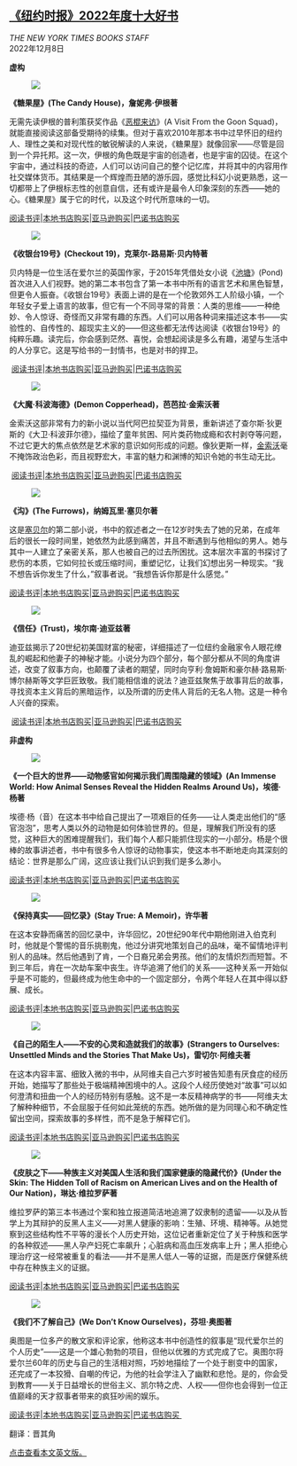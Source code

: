 <!--1670481423000-->
[《纽约时报》2022年度十大好书](https://cn.nytimes.com/culture/20221208/best-books-2022/)
------

<address>THE NEW YORK TIMES BOOKS STAFF</address><time pudate="2022-12-08 02:27:31" datetime="2022-12-08 02:27:31">2022年12月8日</time><section><p><b>虚构</b></p><p><figure><img src="https://images.weserv.nl/?url=static01.nyt.com/images/2022/03/30/books/29BOOKEGAN1/29BOOKEGAN1-jumbo.png"></p><figcaption> <cite></cite></figcaption></figure><p><b>《糖果屋》(The Candy House)，詹妮弗·伊根著</b></p><p>无需先读伊根的普利策获奖作品《<a href="https://www.nytimes.com/2010/06/21/books/21book.html">恶棍来访</a>》(A Visit From the Goon Squad)，就能直接阅读这部备受期待的续集。但对于喜欢2010年那本书中过早怀旧的纽约人、理性之美和对现代性的敏锐解读的人来说，《糖果屋》就像回家——尽管是回到一个异托邦。这一次，伊根的角色既是宇宙的创造者，也是宇宙的囚徒。在这个宇宙中，通过科技的奇迹，人们可以访问自己的整个记忆库，并将其中的内容用作社交媒体货币。其结果是一个辉煌而丑陋的游乐园，感觉比科幻小说更熟悉，这一切都带上了伊根标志性的创意自信，还有或许是最令人印象深刻的东西——她的心。《糖果屋》属于它的时代，以及这个时代所意味的一切。</p><p><a href="https://www.nytimes.com/2022/04/06/books/review/jennifer-egan-the-candy-house.html">阅读书评</a>|<a rel="noopener noreferrer" target="_blank" href="https://www.indiebound.org/book/9781476716763">本地书店购买</a>|<a rel="noopener noreferrer" target="_blank" href="https://www.amazon.com/Candy-House-Novel-Visit-Squad/dp/1476716765/ref=sr_1_1?crid=1471MQ06HBBC&keywords=The+Candy+House&qid=1668701409&sprefix=the+candy+house%2Caps%2C53&sr=8-1">亚马逊购买</a>|<a rel="noopener noreferrer" target="_blank" href="https://www.barnesandnoble.com/w/the-candy-house-jennifer-egan/1139746634?ean=9781476716763">巴诺书店购买</a></p><p><figure><img src="https://images.weserv.nl/?url=static01.nyt.com/images/2022/12/01/books/01claire-louise-bennett-cover/01claire-louise-bennett-cover-jumbo.jpg"></p><figcaption> <cite></cite></figcaption></figure><p><b>《收银台19号》(Checkout 19)，克莱尔-路易斯·贝内特著</b></p><p>贝内特是一位生活在爱尔兰的英国作家，于2015年凭借处女小说《<a href="https://www.nytimes.com/2016/07/24/books/review/pond-claire-louise-bennett.html">池塘</a>》(Pond)首次进入人们视野。她的第二本书包含了第一本书中所有的语言艺术和黑色智慧，但更令人振奋。《收银台19号》表面上讲的是在一个伦敦郊外工人阶级小镇，一个年轻女子爱上语言的故事，但它有一个不同寻常的背景：人类的思维——一种绝妙、令人惊讶、奇怪而又非常有趣的东西。人们可以用各种词来描述这本书——实验性的、自传性的、超现实主义的——但这些都无法传达阅读《收银台19号》的纯粹乐趣。读完后，你会感到茫然、喜悦，会想起阅读是多么有趣，渴望与生活中的人分享它。这是写给书的一封情书，也是对书的捍卫。</p><p> <a href="https://www.nytimes.com/2022/03/02/books/review/claire-louise-bennett-checkout-19.html">阅读书评</a>|<a rel="noopener noreferrer" target="_blank" href="https://www.indiebound.org/book/9780593420492">本地书店购买</a>|<a rel="noopener noreferrer" target="_blank" href="https://www.amazon.com/Checkout-19-Novel-Claire-Louise-Bennett/dp/0593420497/ref=sr_1_1?crid=1A6OSMUXNDSAJ&keywords=Checkout+19&qid=1668701564&sprefix=checkout+19%2Caps%2C77&sr=8-1">亚马逊购买</a>|<a rel="noopener noreferrer" target="_blank" href="https://www.barnesandnoble.com/w/checkout-19-claire-louise-bennett/1139734567?ean=9780593420492">巴诺书店购买</a></p><p><figure><img src="https://images.weserv.nl/?url=static01.nyt.com/images/2022/10/09/books/09Kingsolver-cover/09Kingsolver-cover-jumbo.jpg"></p><figcaption> <cite></cite></figcaption></figure><p><b>《大魔·科波海德》(Demon Copperhead)，芭芭拉·金索沃著</b></p><p>金索沃这部非常有力的新小说以当代阿巴拉契亚为背景，重新讲述了查尔斯·狄更斯的《大卫·科波菲尔德》，描绘了童年贫困、阿片类药物成瘾和农村剥夺等问题，不过它更大的焦点依然是艺术家的意识如何形成的问题。像狄更斯一样，<a href="https://www.nytimes.com/2022/10/14/books/barbara-kingsolver-demon-copperhead.html">金索沃</a>毫不掩饰政治色彩，而且视野宏大，丰富的魅力和渊博的知识令她的书生动无比。</p><p> <a href="https://www.nytimes.com/2022/10/16/books/review/barbara-kingsolver-demon-copperhead.html">阅读书评</a>|<a rel="noopener noreferrer" target="_blank" href="https://www.indiebound.org/book/9780063251922">本地书店购买</a>|<a rel="noopener noreferrer" target="_blank" href="https://www.amazon.com/Demon-Copperhead-Novel-Barbara-Kingsolver/dp/0063251922/ref=tmm_hrd_swatch_0?_encoding=UTF8&qid=1668701947&sr=8-1-spons">亚马逊购买</a>|<a rel="noopener noreferrer" target="_blank" href="https://www.barnesandnoble.com/w/demon-copperhead-barbara-kingsolver/1140860121?ean=9780063282568">巴诺书店购买</a></p><p><figure><img src="https://images.weserv.nl/?url=static01.nyt.com/images/2022/09/27/books/27serpell-cover/27serpell-cover-jumbo.jpg"></p><figcaption> <cite></cite></figcaption></figure><p><b>《沟》(The Furrows)，纳姆瓦里·塞贝尔著</b></p><p>这是<a href="https://www.nytimes.com/2022/09/24/books/namwalli-serpell-the-furrows.html">塞贝尔</a>的第二部小说，书中的叙述者之一在12岁时失去了她的兄弟，在成年后的很长一段时间里，她依然为此感到痛苦，并且不断遇到与他相似的男人。她与其中一人建立了亲密关系，那人也被自己的过去所困扰。这本层次丰富的书探讨了悲伤的本质，它如何拉长或压缩时间，重塑记忆，让我们幻想出另一种现实。“我不想告诉你发生了什么，”叙事者说。“我想告诉你那是什么感觉。”</p><p><a href="https://www.nytimes.com/2022/09/26/books/review/namwali-serpell-furrows.html">阅读书评</a>|<a rel="noopener noreferrer" target="_blank" href="https://www.indiebound.org/book/9780593448915">本地书店购买</a>|<a rel="noopener noreferrer" target="_blank" href="https://www.amazon.com/Furrows-Novel-Namwali-Serpell/dp/059344891X/ref=sr_1_1?crid=AH5LGQ0NLM8S&keywords=The+Furrows&qid=1668702557&sprefix=the+furrows%2Caps%2C67&sr=8-1">亚马逊购买</a>|<a rel="noopener noreferrer" target="_blank" href="https://www.barnesandnoble.com/w/the-furrows-namwali-serpell/1140674658?ean=9780593448915">巴诺书店购买</a></p><p><figure><img src="https://images.weserv.nl/?url=static01.nyt.com/images/2022/12/03/books/03hernan-diaz-cover/03hernan-diaz-cover-jumbo.jpg"></p><figcaption> <cite></cite></figcaption></figure><p><b>《信任》(Trust)，埃尔南·迪亚兹著</b></p><p>迪亚兹揭示了20世纪初美国财富的秘密，详细描述了一位纽约金融家令人眼花缭乱的崛起和他妻子的神秘才能。小说分为四个部分，每个部分都从不同的角度讲述，改变了叙事方向，也颠覆了读者的期望，同时向亨利·詹姆斯和豪尔赫·路易斯·博尔赫斯等文学巨匠致敬。我们能相信谁的说法？迪亚兹聚焦于故事背后的故事，寻找资本主义背后的黑暗运作，以及所谓的历史伟人背后的无名人物。这是一种令人兴奋的探索。</p><p> <a href="https://www.nytimes.com/2022/04/28/books/review/trust-hernan-diaz.html">阅读书评</a>|<a rel="noopener noreferrer" target="_blank" href="https://www.indiebound.org/book/9780593420317">本地书店购买</a>|<a rel="noopener noreferrer" target="_blank" href="https://www.amazon.com/Trust-Hernan-Diaz/dp/0593420314">亚马逊购买</a>|<a rel="noopener noreferrer" target="_blank" href="https://www.barnesandnoble.com/w/trust-hernan-diaz/1139966170?ean=9780593420317">巴诺书店购买</a></p><p><b>非虚构</b></p><p><figure><img src="https://images.weserv.nl/?url=static01.nyt.com/images/2022/06/23/books/review/22BOOKYONG1/22BOOKYONG1-jumbo.png"></p><figcaption> <cite></cite></figcaption></figure><p><b>《一个巨大的世界——动物感官如何揭示我们周围隐藏的领域》(An Immense World: How Animal Senses Reveal the Hidden Realms Around Us)，埃德·杨著 </b></p><p>埃德·杨（音）在这本书中给自己提出了一项艰巨的任务——让人类走出他们的“感官泡泡”，思考人类以外的动物是如何体验世界的。但是，理解我们所没有的感觉，这种巨大的困难提醒我们，我们每个人都只能抓住现实的一小部分。杨是个很棒的故事讲述者，书中有很多令人惊讶的动物事实，使这本书不断地走向其深刻的结论：世界是那么广阔，这应该让我们认识到我们是多么渺小。</p><p><a href="https://www.nytimes.com/2022/06/22/books/review-immense-world-animal-senses-ed-yong.html">阅读书评</a>|<a rel="noopener noreferrer" target="_blank" href="https://www.indiebound.org/book/9780593133231">本地书店购买</a>|<a rel="noopener noreferrer" target="_blank" href="https://www.amazon.com/Immense-World-Animal-Senses-Reveal/dp/0593133234" title="Link: https://www.amazon.com/Immense-World-Animal-Senses-Reveal/dp/0593133234">亚马逊购买</a>|<a rel="noopener noreferrer" target="_blank" href="https://www.barnesandnoble.com/w/an-immense-world-ed-yong/1140356781?ean=9780593133231" title="Link: https://www.barnesandnoble.com/w/an-immense-world-ed-yong/1140356781?ean=9780593133231">巴诺书店购买</a></p><p><figure><img src="https://images.weserv.nl/?url=static01.nyt.com/images/2022/09/28/books/27hsu-cover/27hsu-cover-jumbo.jpg"></p><figcaption> <cite></cite></figcaption></figure><p><b>《保持真实——回忆录》(</b><b>Stay True: A Memoir)</b><b>，许华著</b></p><p>在这本安静而痛苦的回忆录中，许华回忆，20世纪90年代中期他刚进入伯克利时，他就是个警惕的音乐挑剔鬼，他过分讲究地策划自己的品味，毫不留情地评判别人的品味。然后他遇到了肯，一个日裔兄弟会男孩。他们的友情炽烈而短暂。不到三年后，肯在一次劫车案中丧生。许华追溯了他们的关系——这种关系一开始似乎是不可能的，但最终成为他生命中的一个固定部分，令两个年轻人在其中得以舒展、成长。</p><p><a href="https://www.nytimes.com/2022/09/25/books/review/stay-true-hua-hsu.html">阅读书评</a>|<a rel="noopener noreferrer" target="_blank" href="https://www.indiebound.org/book/9780385547772">本地书店购买</a>|<a rel="noopener noreferrer" target="_blank" href="https://www.amazon.com/Stay-True-Memoir-Hua-Hsu/dp/0385547773">亚马逊购买</a>|<a rel="noopener noreferrer" target="_blank" href="https://www.barnesandnoble.com/s/stay%20true%20hua%20hsu">巴诺书店购买</a></p><p><figure><img src="https://images.weserv.nl/?url=static01.nyt.com/images/2022/09/13/books/13aviv-cover/13aviv-cover-jumbo.jpg"></p><figcaption> <cite></cite></figcaption></figure><p><b>《自己的陌生人——不安的心灵和造就我们的故事》(Strangers to Ourselves: Unsettled Minds and the Stories That Make Us)，雷切尔·阿维夫著</b></p><p>在这本内容丰富、细致入微的书中，从阿维夫自己六岁时被告知患有厌食症的经历开始，她描写了那些处于极端精神困境中的人。这段个人经历使她对“故事”可以如何澄清和扭曲一个人的经历特别有感触。这不是一本反精神病学的书——阿维夫太了解种种细节，不会屈服于任何如此笼统的东西。她所做的是为同理心和不确定性留出空间，探索故事的多样性，而不是急于解释它们。</p><p><a href="https://www.nytimes.com/2022/09/07/books/rachel-aviv-strangers-to-ourselves.html">阅读书评</a>|<a rel="noopener noreferrer" target="_blank" href="https://www.indiebound.org/book/9780374600846">本地书店购买</a>|<a rel="noopener noreferrer" target="_blank" href="https://www.amazon.com/Strangers-Ourselves-Unsettled-Minds-Stories/dp/0374600848">亚马逊购买</a>|<a rel="noopener noreferrer" target="_blank" href="https://www.barnesandnoble.com/w/strangers-to-ourselves-rachel-aviv/1140836996?ean=9780374600846">巴诺书店购买</a></p><p><figure><img src="https://images.weserv.nl/?url=static01.nyt.com/images/2022/11/14/books/14linda-villarosa-cover/14linda-villarosa-cover-jumbo.jpg"></p><figcaption> <cite></cite></figcaption></figure><p><b>《皮肤之下——种族主义对美国人生活和我们国家健康的隐藏代价》(Under the Skin: The Hidden Toll of Racism on American Lives and on the Health of Our Nation)，琳达·维拉罗萨著</b></p><p>维拉罗萨的第三本书通过个案和独立报道简洁地追溯了奴隶制的遗留——以及从哲学上为其辩护的反黑人主义——对黑人健康的影响：生殖、环境、精神等。从她觉察到这些结构性不平等的漫长个人历史开始，这位记者重新定位了关于种族和医学的各种叙述——黑人孕产妇死亡率飙升；心脏病和高血压发病率上升；黑人拒绝心理治疗这一经常被重复的看法——并不是黑人低人一等的证据，而是医疗保健系统中存在种族主义的证据。</p><p><a href="https://www.nytimes.com/2022/06/08/books/review/under-the-skin-linda-villarosa.html">阅读书评</a>|<a rel="noopener noreferrer" target="_blank" href="https://www.indiebound.org/book/9780385544887" title="Link: https://www.indiebound.org/book/9780385544887">本地书店购买</a>|<a rel="noopener noreferrer" target="_blank" href="https://www.amazon.com/Under-Skin-Hidden-Racism-American/dp/038554488X">亚马逊购买</a>|<a rel="noopener noreferrer" target="_blank" href="https://www.barnesandnoble.com/w/under-the-skin-linda-villarosa/1140508316?ean=9780385544887">巴诺书店购买</a></p><p><figure><img src="https://images.weserv.nl/?url=static01.nyt.com/images/2022/11/15/books/15fintan-o-toole-cover/15fintan-o-toole-cover-jumbo.jpg"></p><figcaption> <cite></cite></figcaption></figure><p><b>《我们不了解自己》(We Don’t Know Ourselves)，芬坦·奥图著</b></p><p>奥图是一位多产的散文家和评论家，他称这本书中创造性的叙事是“现代爱尔兰的个人历史”——这是一个雄心勃勃的项目，但他以优雅的方式完成了它。奥图尔将爱尔兰60年的历史与自己的生活相对照，巧妙地描绘了一个处于剧变中的国家，还完成了一本狡猾、自嘲的传记，为他的社会学注入了幽默和悲怆。是的，你会受到教育——关于日益增长的世俗主义、凯尔特之虎、人权——但你也会得到一位正值巅峰的天才叙事者带来的疯狂吵闹的娱乐。</p><p><a href="https://www.nytimes.com/2022/03/15/books/review/fintan-otoole-we-dont-know-ourselves-ireland.html">阅读书评</a>|<a rel="noopener noreferrer" target="_blank" href="https://www.indiebound.org/book/9781631496530">本地书店购买</a>|<a rel="noopener noreferrer" target="_blank" href="https://www.amazon.com/We-Dont-Know-Ourselves-Personal/dp/1631496530">亚马逊购买</a>|<a rel="noopener noreferrer" target="_blank" href="https://www.barnesandnoble.com/w/we-dont-know-ourselves-fintan-otoole/1138668989?ean=9781631496530">巴诺书店购买 </a></p></section><footer><p>翻译：晋其角</p><p><a rel="nofollow" target="_blank" href="https://www.nytimes.com/2022/11/29/books/best-books-2022.html">点击查看本文英文版。</a></p></footer>
